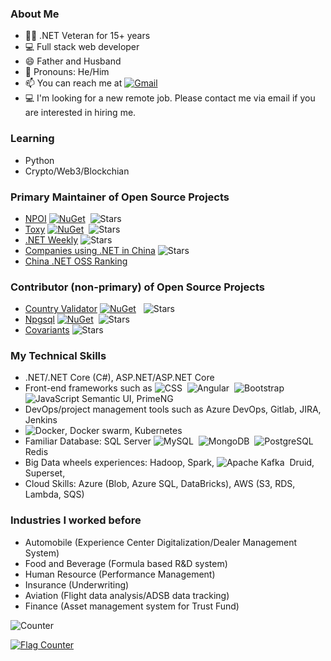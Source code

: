 ### About Me

- 👨‍💻 .NET Veteran for 15+ years
- 💻 Full stack web developer
- 😄 Father and Husband
- 🤵 Pronouns: He/Him
- 📫 You can reach me at [![Gmail](https://img.shields.io/badge/-tonyqus@gmail.com-c14438?style=flat&logo=Gmail&logoColor=white)](mailto:tonyqus@gmail.com)
- 💻 I'm looking for a new remote job. Please contact me via email if you are interested in hiring me.

### Learning
- Python
- Crypto/Web3/Blockchian

### Primary Maintainer of Open Source Projects
- [NPOI](https://github.com/nissl-lab/npoi/) [![NuGet](https://img.shields.io/nuget/dt/npoi)](https://www.nuget.org/packages/NPOI)&nbsp; <img alt="Stars" src="https://img.shields.io/github/stars/nissl-lab/npoi?style=flat-square&labelColor=343b41"/>
- [Toxy](https://github.com/nissl-lab/toxy)  [![NuGet](https://img.shields.io/nuget/dt/Toxy)](https://www.nuget.org/packages/Toxy)&nbsp; <img alt="Stars" src="https://img.shields.io/github/stars/nissl-lab/toxy?style=flat-square&labelColor=343b41"/>
- [.NET Weekly](https://github.com/DotNETWeekly-io/DotNetWeekly) <img alt="Stars" src="https://img.shields.io/github/stars/DotNETWeekly-io/DotNetWeekly?style=flat-square&labelColor=343b41"/>
- [Companies using .NET in China](https://github.com/dotnet-cn/jobs) <img alt="Stars" src="https://img.shields.io/github/stars/dotnet-cn/jobs?style=flat-square&labelColor=343b41"/>
- [China .NET OSS Ranking](https://github.com/dotnet-cn/OSSRanking/)


### Contributor (non-primary) of Open Source Projects
- [Country Validator](https://github.com/anghelvalentin/CountryValidator) [![NuGet](https://img.shields.io/nuget/dt/CountryValidator)](https://www.nuget.org/packages/CountryValidator) &nbsp; <img alt="Stars" src="https://img.shields.io/github/stars/anghelvalentin/CountryValidator?style=flat-square&labelColor=343b41"/>
- [Npgsql](https://github.com/npgsql/npgsql) [![NuGet](https://img.shields.io/nuget/dt/npgsql)](https://www.nuget.org/packages/npgsql)&nbsp; <img alt="Stars" src="https://img.shields.io/github/stars/npgsql/npgsql?style=flat-square&labelColor=343b41"/>
- [Covariants](https://github.com/hodcroftlab/covariants) <img alt="Stars" src="https://img.shields.io/github/stars/hodcroftlab/covariants?style=flat-square&labelColor=343b41"/>

### My Technical Skills
- .NET/.NET Core (C#), ASP.NET/ASP.NET Core
- Front-end frameworks such as 
![CSS](https://img.shields.io/badge/-CSS-05122A?style=flat&logo=CSS3&logoColor=1572B6)&nbsp;
![Angular](https://img.shields.io/badge/-Angular-red?style=flat&logo=angular)&nbsp;
![Bootstrap](https://img.shields.io/badge/-Bootstrap-563D7C?style=flat&logo=bootstrap)&nbsp;
![JavaScript](https://img.shields.io/badge/-JavaScript-black?style=flat&logo=javascript) Semantic UI, PrimeNG
- DevOps/project management tools such as Azure DevOps, Gitlab, JIRA, Jenkins
- ![Docker](https://img.shields.io/badge/-Docker-black?style=flat&logo=docker), Docker swarm, Kubernetes
- Familiar Database: SQL Server ![MySQL](https://img.shields.io/badge/-MySQL-black?style=flat&logo=mysql)&nbsp;
![MongoDB](https://img.shields.io/badge/-MongoDB-FCA121?style=flat&logo=mongodb)&nbsp;
![PostgreSQL](https://img.shields.io/badge/-PostgreSQL-05122A?style=flat&logo=postgresql&logoColor=336791)&nbsp; Redis
- Big Data wheels experiences: Hadoop, Spark, ![Apache Kafka](https://img.shields.io/badge/-Apache%20Kafka-05122A?style=flat&logo=apache-kafka&logoColor=231F20)&nbsp; Druid, Superset,
- Cloud Skills: Azure (Blob, Azure SQL, DataBricks), AWS (S3, RDS, Lambda, SQS)

### Industries I worked before
- Automobile (Experience Center Digitalization/Dealer Management System)
- Food and Beverage (Formula based R&D system)
- Human Resource (Performance Management)
- Insurance (Underwriting)
- Aviation (Flight data analysis/ADSB data tracking)
- Finance (Asset management system for Trust Fund)

![Counter](https://komarev.com/ghpvc/?username=tonyqus&color=blue&style=flat-square&label=Visit+Stats)

<a href="https://info.flagcounter.com/zYze"><img src="https://s11.flagcounter.com/count2/zYze/bg_FFFFFF/txt_000000/border_CCCCCC/columns_2/maxflags_10/viewers_0/labels_0/pageviews_0/flags_0/percent_0/" alt="Flag Counter" border="0"></a>
